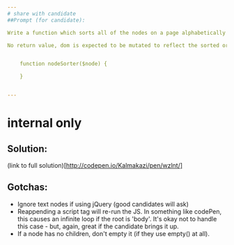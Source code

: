 ```yaml
---
# share with candidate
##Prompt (for candidate):

Write a function which sorts all of the nodes on a page alphabetically by tag name. If a node has children, its children should be similarly sorted. So, if a node has 2 children, a div then an anchor, after sorting the order should be anchor then div.

No return value, dom is expected to be mutated to reflect the sorted order.


    function nodeSorter($node) {

    }


---
```


# internal only

## Solution:
(link to full solution)[http://codepen.io/Kalmakazi/pen/wzlnt/]

## Gotchas:
- Ignore text nodes if using jQuery (good candidates will ask)
- Reappending a script tag will re-run the JS. In something like codePen, this causes an infinite loop if the root is 'body'. It's okay not to handle this case - but, again, great if the candidate brings it up.
- If a node has no children, don't empty it (if they use empty() at all).
